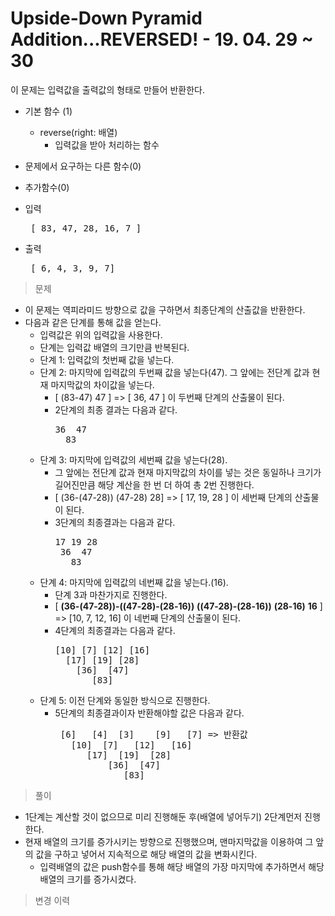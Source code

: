# Upside-Down Pyramid Addition...REVERSED! - 19. 04. 29 ~ 30

이 문제는 입력값을 출력값의 형태로 만들어 반환한다.

- 기본 함수 (1)
  - reverse(right: 배열)
    - 입력값을 받아 처리하는 함수
- 문제에서 요구하는 다른 함수(0)
- 추가함수(0)

- 입력
  <pre> [ 83, 47, 28, 16, 7 ] </pre>
 
- 출력
  <pre> [ 6, 4, 3, 9, 7]  </pre>

> 문제
  - 이 문제는 역피라미드 방향으로 값을 구하면서 최종단계의 산출값을 반환한다.
  - 다음과 같은 단계를 통해 값을 얻는다. 
    - 입력값은 위의 입력값을 사용한다.
    - 단계는 입력값 배열의 크기만큼 반복된다.
    - 단계 1: 입력값의 첫번째 값을 넣는다.
    - 단계 2: 마지막에 입력값의 두번째 값을 넣는다(47). 그 앞에는 전단계 값과 현재 마지막값의 차이값을 넣는다.
      - [ (83-47) 47 ] => [ 36, 47 ] 이 두번째 단계의 산출물이 된다.
      - 2단계의 최종 결과는 다음과 같다.
        <pre>
        36  47
          83 
        </pre>
    - 단계 3: 마지막에 입력값의 세번째 값을 넣는다(28). 
      - 그 앞에는 전단계 값과 현재 마지막값의 차이를 넣는 것은 동일하나 크기가 길어진만큼 해당 계산을 한 번 더 하여 총 2번 진행한다.
      - [ (36-(47-28))  (47-28) 28] => [ 17, 19, 28 ] 이 세번째 단계의 산출물이 된다.
      - 3단계의 최종결과는 다음과 같다.
        <pre>
        17 19 28
         36  47
           83 
        </pre>
    - 단계 4: 마지막에 입력값의 네번째 값을 넣는다.(16).
      - 단계 3과 마찬가지로 진행한다.
      - [ <b>(36-(47-28))-((47-28)-(28-16))</b> <b>((47-28)-(28-16))</b> <b>(28-16)</b> <b>16</b> ] => [10, 7, 12, 16] 이 네번째 단계의 산출물이 된다.
      - 4단계의 최종결과는 다음과 같다.
        <pre>
        [10] [7] [12] [16]
          [17] [19] [28]
            [36]  [47]
               [83] 
        </pre> 
    - 단계 5: 이전 단계와 동일한 방식으로 진행한다.
      - 5단계의 최종결과이자 반환해야할 값은 다음과 같다.
         <pre>
         [6]   [4]  [3]    [9]   [7] => 반환값
           [10]  [7]   [12]   [16]
              [17]  [19]  [28]
                  [36]  [47]
                     [83] 
        </pre>           
> 풀이
  - 1단계는 계산할 것이 없으므로 미리 진행해둔 후(배열에 넣어두기) 2단계먼저 진행한다.
  - 현재 배열의 크기를 증가시키는 방향으로 진행했으며, 맨마지막값을 이용하여 그 앞의 값을 구하고 넣어서 지속적으로 해당 배열의 값을 변화시킨다.
    - 입력배열의 값은 push함수를 통해 해당 배열의 가장 마지막에 추가하면서 해당 배열의 크기를 증가시켰다.

>변경 이력